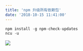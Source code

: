 ```yaml
---
title: 'npm 升级所有依赖包'
date: '2018-10-15 11:41:00'
---   
```

```javascript
npm install -g npm-check-updates
ncu -u
```

![](https://img-blog.csdn.net/2018101511401378?watermark/2/text/aHR0cHM6Ly9ibG9nLmNzZG4ubmV0L3h1dG9uZ2Jhbw/font/5a6L5L2T/fontsize/400/fill/I0JBQkFCMA/dissolve/70)